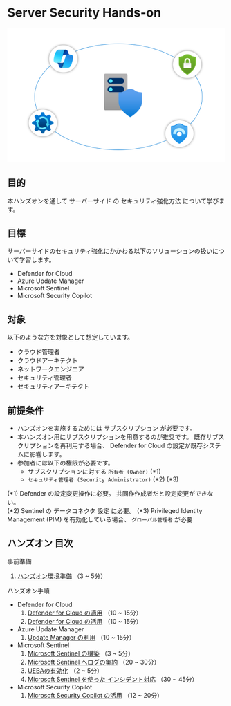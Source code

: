 # Server Security Hands-on

![cover](./images/coverimage.png)

## 目的

本ハンズオンを通して サーバーサイド の セキュリティ強化方法 について学びます。


## 目標

サーバーサイドのセキュリティ強化にかかわる以下のソリューションの扱いについて学習します。

- Defender for Cloud
- Azure Update Manager
- Microsoft Sentinel
- Microsoft Security Copilot


## 対象

以下のような方を対象として想定しています。

- クラウド管理者​
- クラウドアーキテクト​
- ネットワークエンジニア​
- セキュリティ管理者​
- セキュリティアーキテクト


## 前提条件

- ハンズオンを実施するためには サブスクリプション が必要です。
- 本ハンズオン用にサブスクリプションを用意するのが推奨です。
  既存サブスクリプションを再利用する場合、 Defender for Cloud の設定が既存システムに影響します。
- 参加者には以下の権限が必要です。
    - サブスクリプションに対する `所有者 (Owner)` (*1)
    - `セキュリティ管理者 (Security Administrator)` (*2) (*3)

(*1) Defender の設定変更操作に必要。 共同作作成者だと設定変更ができない。  
(*2) Sentinel の データコネクタ 設定 に必要。
(*3) Privileged Identity Management (PIM) を有効化している場合、 `グローバル管理者` が必要


## ハンズオン 目次

事前準備
1. [ハンズオン環境準備](./docs/00-init-infra.md) （3 ~ 5分）

ハンズオン手順

- Defender for Cloud
    1. [Defender for Cloud の適用](./docs/10-defender.md) （10 ~ 15分）
    1. [Defender for Cloud の活用](./docs/20-defender.md) （10 ~ 15分）
- Azure Update Manager
    1. [Update Manager の利用](./docs/30-updatemanager.md) （10 ~ 15分）
- Microsoft Sentinel
    1. [Microsoft Sentinel の構築](./docs/40-sentinel.md) （3 ~ 5分）
    1. [Microsoft Sentinel へログの集約](./docs/50-dataconnector.md) （20 ~ 30分）
    1. [UEBAの有効化](./docs/60-ueba.md) （2 ~ 5分）
    1. [Microsoft Sentinel を使った インシデント対応](./docs/70-sentinel.md) （30 ~ 45分）
- Microsoft Security Copilot
    1. [Microsoft Security Copilot の活用](./docs/80-copilotforsecurity.md) （12 ~ 20分）

